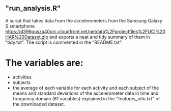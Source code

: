## "run_analysis.R" 
A script that takes data from the accelerometers from the Samsung Galaxy S smartphone <https://d396qusza40orc.cloudfront.net/getdata%2Fprojectfiles%2FUCI%20HAR%20Dataset.zip> and exports a neat and tidy summary of them in "tidy.txt". The script is commented in the "README.txt".
# The variables are:
- activities 
- subjects 
- the average of each variable for each activity and each subject of the means and standard deviations of the accelerometer data in time and frequency domain (81 variables) explained in the "features_info.txt" of the downloaded dataset.
